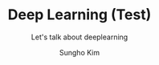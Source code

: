 ---
layout:     post
title:      Deep Learning (Test)
author:     Sungho Kim
<!-- tags: 		post template -->
subtitle:  	Let's talk about deeplearning
<!-- category:  project1 -->
---